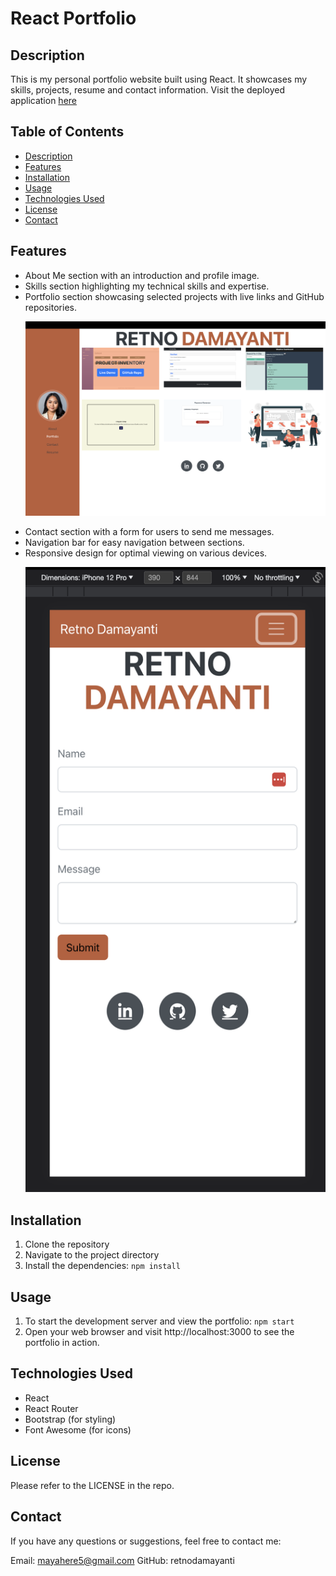# React Portfolio

## Description
This is my personal portfolio website built using React. It showcases my skills, projects, resume and contact information. Visit the deployed application [here](https://retnodamayanti.github.io/react-portfolio/)

## Table of Contents

- [Description](#description)
- [Features](#features)
- [Installation](#installation)
- [Usage](#usage)
- [Technologies Used](#technologies-used)
- [License](#license)
- [Contact](#contact)

## Features

- About Me section with an introduction and profile image.
- Skills section highlighting my technical skills and expertise.
- Portfolio section showcasing selected projects with live links and GitHub repositories.
    <p align="center">
    <img src="./src/images/ss_portfolio.png" width="1000">
    </p>
- Contact section with a form for users to send me messages.
- Navigation bar for easy navigation between sections.
- Responsive design for optimal viewing on various devices.
    <p align="center">
        <img src="./src/images/ss_responsive.png" height="1000">
    </p>




## Installation

1. Clone the repository
2. Navigate to the project directory
3. Install the dependencies: `npm install`

## Usage

1. To start the development server and view the portfolio: `npm start`
2. Open your web browser and visit http://localhost:3000 to see the portfolio in action.

## Technologies Used

- React
- React Router
- Bootstrap (for styling)
- Font Awesome (for icons)

## License

Please refer to the LICENSE in the repo.

## Contact

If you have any questions or suggestions, feel free to contact me:

Email: <mayahere5@gmail.com>
GitHub: retnodamayanti

